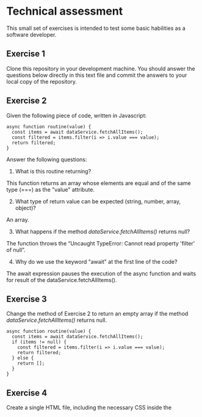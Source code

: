 # Technical assessment

This small set of exercises is intended to test some basic habilities as a software developer.

## Exercise 1
 
Clone this repository in your development machine. You should answer the questions below directly in this text file and commit the answers to your local copy of the repository.

## Exercise 2

Given the following piece of code, written in Javascript:
```
async function routine(value) {
  const items = await dataService.fetchAllItems();
  const filtered = items.filter(i => i.value === value);
  return filtered;
}
```

Answer the following questions:
1. What is this routine returning?

This function returns an array whose elements are equal and of the same type (===) as the "value" attribute.

2. What type of return value can be expected (string, number, array, object)? 

An array.

3. What happens if the method *dataService.fetchAllItems()* returns null?

The function throws the “Uncaught TypeError: Cannot read property 'filter' of null”.

4. Why do we use the keyword "await" at the first line of the code?

The await expression pauses the execution of the async function and waits for result of the dataService.fetchAllItems().

## Exercise 3

Change the method of Exercise 2 to return an empty array if the method *dataService.fetchAllItems()* returns null.

```
async function routine(value) {
  const items = await dataService.fetchAllItems();
  if (items != null) {
  	const filtered = items.filter(i => i.value === value);
  	return filtered;
  } else {
	return [];
  }
}
```

## Exercise 4

Create a single HTML file, including the necessary CSS inside the <style> tags, representing the following webpage:
![Webpage](https://raw.githubusercontent.com/algebrik/web-basic-assessment/master/html-mockup.png)

## Exercise 5

Create a private repository and push this exercise to it. Tip: add a new remote repository to your local git copy. Keep the repository private and grant access only to codehashi@codehashi.com. 
